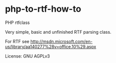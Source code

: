 php-to-rtf-how-to
=================

PHP rtfclass

Very simple, basic and unfinished RTF parsing class.

For RTF see http://msdn.microsoft.com/en-us/library/aa140277%28v=office.10%29.aspx

License: GNU AGPLv3
